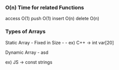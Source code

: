 
### O(n) Time for related Functions

access   O(1)
push     O(1)
insert   O(n)
delete   O(n)


### Types of Arrays

Static Array
	- Fixed in Size
	- 
	- 
ex) C++ -> int var[20]

Dynamic Array
	- asd

ex) JS -> const strings